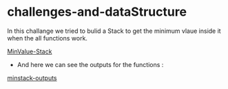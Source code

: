 # challenges-and-dataStructure
In this challange we tried to bulid a Stack to get the minimum vlaue inside it when the all functions work.

[MinValue-Stack](https://github.com/OmarAmjad310/challenges-and-dataStructure/blob/main/Stack%20And%20Queue/Mini-Stack-Value/Images/Minimum-value-in-the-stack%20.png)

- And here we can see the outputs for the functions :

[minstack-outputs](https://github.com/OmarAmjad310/challenges-and-dataStructure/blob/main/Stack%20And%20Queue/Mini-Stack-Value/Images/MinStack-outputs.png)
